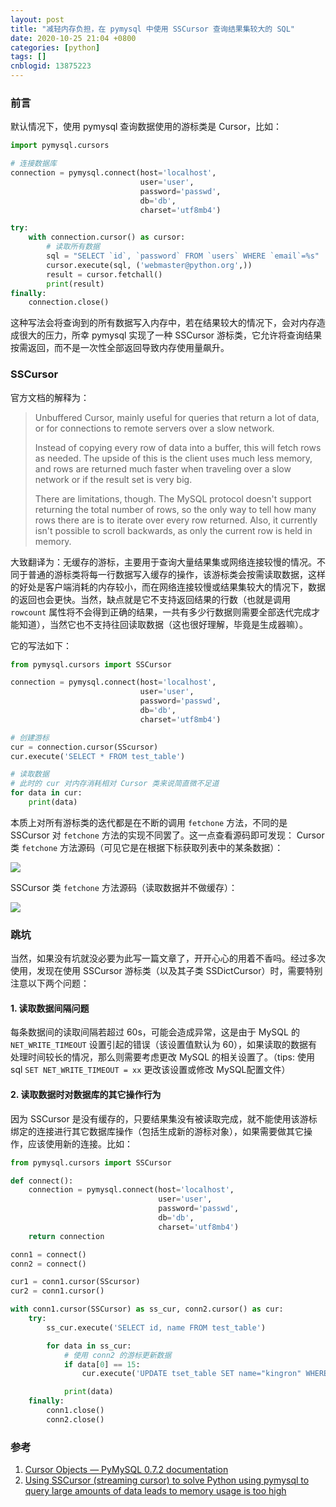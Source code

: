 ```yaml
---
layout: post
title: "减轻内存负担，在 pymysql 中使用 SSCursor 查询结果集较大的 SQL"
date: 2020-10-25 21:04 +0800
categories: [python]
tags: []
cnblogid: 13875223
---
```


### 前言

默认情况下，使用 pymysql 查询数据使用的游标类是 Cursor，比如：

```python
import pymysql.cursors

# 连接数据库
connection = pymysql.connect(host='localhost',
                             user='user',
                             password='passwd',
                             db='db',
                             charset='utf8mb4')

try:
    with connection.cursor() as cursor:
        # 读取所有数据
        sql = "SELECT `id`, `password` FROM `users` WHERE `email`=%s"
        cursor.execute(sql, ('webmaster@python.org',))
        result = cursor.fetchall()
        print(result)
finally:
    connection.close()
```

这种写法会将查询到的所有数据写入内存中，若在结果较大的情况下，会对内存造成很大的压力，所幸 pymysql 实现了一种 SSCursor 游标类，它允许将查询结果按需返回，而不是一次性全部返回导致内存使用量飙升。

### SSCursor

官方文档的解释为：

> Unbuffered Cursor, mainly useful for queries that return a lot of data,
> or for connections to remote servers over a slow network.
>
> Instead of copying every row of data into a buffer, this will fetch
> rows as needed. The upside of this is the client uses much less memory,
> and rows are returned much faster when traveling over a slow network
> or if the result set is very big.
>
> There are limitations, though. The MySQL protocol doesn't support
> returning the total number of rows, so the only way to tell how many rows
> there are is to iterate over every row returned. Also, it currently isn't
> possible to scroll backwards, as only the current row is held in memory.

大致翻译为：无缓存的游标，主要用于查询大量结果集或网络连接较慢的情况。不同于普通的游标类将每一行数据写入缓存的操作，该游标类会按需读取数据，这样的好处是客户端消耗的内存较小，而在网络连接较慢或结果集较大的情况下，数据的返回也会更快。当然，缺点就是它不支持返回结果的行数（也就是调用 `rowcount` 属性将不会得到正确的结果，一共有多少行数据则需要全部迭代完成才能知道），当然它也不支持往回读取数据（这也很好理解，毕竟是生成器嘛）。

它的写法如下：

```python
from pymysql.cursors import SSCursor

connection = pymysql.connect(host='localhost',
                             user='user',
                             password='passwd',
                             db='db',
                             charset='utf8mb4')

# 创建游标
cur = connection.cursor(SScursor)
cur.execute('SELECT * FROM test_table')

# 读取数据
# 此时的 cur 对内存消耗相对 Cursor 类来说简直微不足道
for data in cur:
    print(data)
```
本质上对所有游标类的迭代都是在不断的调用 `fetchone` 方法，不同的是 SSCursor 对 `fetchone` 方法的实现不同罢了。这一点查看源码即可发现：
Cursor 类 `fetchone` 方法源码（可见它是在根据下标获取列表中的某条数据）：

![](https://raw.githubusercontent.com/kingron117/pics/master/for/pylittleimage-20201025192721127.png)

SSCursor 类 `fetchone` 方法源码（读取数据并不做缓存）：

![](https://raw.githubusercontent.com/kingron117/pics/master/for/pylittleimage-20201025192825032.png)

### 跳坑

当然，如果没有坑就没必要为此写一篇文章了，开开心心的用着不香吗。经过多次使用，发现在使用 SSCursor 游标类（以及其子类 SSDictCursor）时，需要特别注意以下两个问题：

#### 1. 读取数据间隔问题

每条数据间的读取间隔若超过 60s，可能会造成异常，这是由于 MySQL 的 `NET_WRITE_TIMEOUT` 设置引起的错误（该设置值默认为 60），如果读取的数据有处理时间较长的情况，那么则需要考虑更改 MySQL 的相关设置了。（tips: 使用 sql `SET NET_WRITE_TIMEOUT = xx` 更改该设置或修改 MySQL配置文件）

#### 2. 读取数据时对数据库的其它操作行为

因为 SSCursor 是没有缓存的，只要结果集没有被读取完成，就不能使用该游标绑定的连接进行其它数据库操作（包括生成新的游标对象），如果需要做其它操作，应该使用新的连接。比如：

```python
from pymysql.cursors import SSCursor

def connect():
    connection = pymysql.connect(host='localhost',
                                 user='user',
                                 password='passwd',
                                 db='db',
                                 charset='utf8mb4')
    return connection

conn1 = connect()
conn2 = connect()

cur1 = conn1.cursor(SScursor)
cur2 = conn1.cursor()

with conn1.cursor(SSCursor) as ss_cur, conn2.cursor() as cur:
	try:
        ss_cur.execute('SELECT id, name FROM test_table')

        for data in ss_cur:
            # 使用 conn2 的游标更新数据
            if data[0] == 15:
                cur.execute('UPDATE tset_table SET name="kingron" WHERE id=%s', args=[data[0])

            print(data)
    finally:
    	conn1.close()
    	conn2.close()
```

### 参考

1. [Cursor Objects — PyMySQL 0.7.2 documentation](https://pymysql.readthedocs.io/en/latest/modules/cursors.html)
2. [Using SSCursor (streaming cursor) to solve Python using pymysql to query large amounts of data leads to memory usage is too high](https://www.programmersought.com/article/215831210/)
